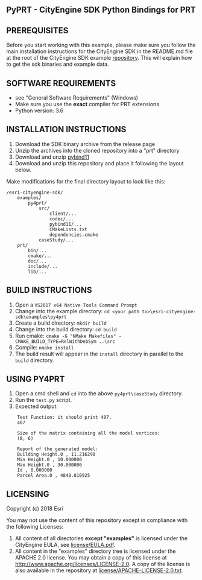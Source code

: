 PyPRT - CityEngine SDK Python Bindings for PRT
------------------------------------------


PREREQUISITES
-------------

Before you start working with this example, please make sure you follow
the main installation instructions for the CityEngine SDK in the
README.md file at the root of the CityEngine SDK example [repository](https://github.com/Esri/esri-cityengine-sdk). This will 
explain how to get the sdk binaries and example data.


SOFTWARE REQUIREMENTS
---------------------

- see "General Software Requirements" (Windows)
- Make sure you use the **exact** compiler for PRT extensions
- Python version: 3.6


INSTALLATION INSTRUCTIONS
---------------------

1. Download the SDK binary archive from the release page
1. Unzip the archives into the cloned repository into a "prt" directory
1. Download and unzip [pybind11](https://github.com/pybind/pybind11/tree/stable)
1. Download and unzip this repository and place it following the layout below.

Make modifications for the final directory layout to look like this:
```
/esri-cityengine-sdk/
    examples/
		py4prt/
			src/
				client/...
				codec/...
				pybind11/...
				CMakeLists.txt
				dependencies.cmake
			caseStudy/...
    prt/
        bin/...
        cmake/...
        doc/...
        include/...
        lib/...
```


BUILD INSTRUCTIONS
------------------

1. Open a `VS2017 x64 Native Tools Command Prompt`
1. Change into the example directory: `cd <your path to>\esri-cityengine-sdk\examples\py4prt`
1. Create a build directory: `mkdir build`
1. Change into the build directory: `cd build`
1. Run cmake: `cmake -G "NMake Makefiles" -CMAKE_BUILD_TYPE=RelWithDebSym ..\src`
1. Compile: `nmake install`
1. The build result will appear in the `install` directory in parallel to the `build` directory.


USING PY4PRT
-------------

1. Open a cmd shell and `cd` into the above `py4prt\caseStudy` directory.
1. Run the `test.py` script.
1. Expected output:
```
	Test Function: it should print 407.
	407

	Size of the matrix containing all the model vertices:
	(8, 6)

	Report of the generated model:
	Building Height.0 , 11.216290
	Min Height.0 , 10.000000
	Max Height.0 , 30.000000
	Id , 0.000000
	Parcel Area.0 , 4848.810925
```


LICENSING
---------

Copyright (c) 2018 Esri

You may not use the content of this repository except in compliance with the following Licenses:
  1. All content of all directories **except "examples"** is licensed under the CityEngine EULA, see [license/EULA.pdf](license/EULA.pdf).
  2. All content in the "examples" directory tree is licensed under the APACHE 2.0 license. You may obtain a copy of this license at http://www.apache.org/licenses/LICENSE-2.0. A copy of the license is also available in the repository at [license/APACHE-LICENSE-2.0.txt](license/APACHE-LICENSE-2.0.txt).

